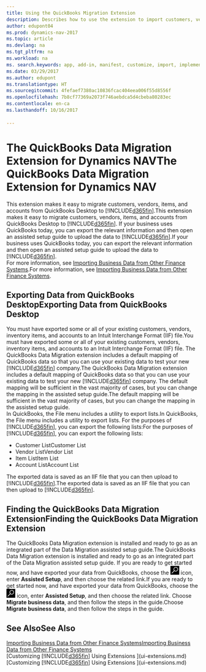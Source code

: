 ```yaml
---
title: Using the QuickBooks Migration Extension
description: Describes how to use the extension to import customers, vendors, items, and accounts from QuickBooks Desktop to Dynamics NAV.
author: edupont04
ms.prod: dynamics-nav-2017
ms.topic: article
ms.devlang: na
ms.tgt_pltfrm: na
ms.workload: na
ms. search.keywords: app, add-in, manifest, customize, import, implement
ms.date: 03/29/2017
ms.author: edupont
ms.translationtype: HT
ms.sourcegitcommit: 4fefaef7380ac10836fcac404eea006f55d8556f
ms.openlocfilehash: 7b8cf77369a2073f746aebdca5d4cbeba80283ec
ms.contentlocale: en-ca
ms.lasthandoff: 10/16/2017

---
```

# <a name="the-quickbooks-data-migration-extension-for-dynamics-nav"></a><span data-ttu-id="881e4-103">The QuickBooks Data Migration Extension for Dynamics NAV</span><span class="sxs-lookup"><span data-stu-id="881e4-103">The QuickBooks Data Migration Extension for Dynamics NAV</span></span>
<span data-ttu-id="881e4-104">This extension makes it easy to migrate customers, vendors, items, and accounts from QuickBooks Desktop to [!INCLUDE[d365fin](includes/d365fin_md.md)].</span><span class="sxs-lookup"><span data-stu-id="881e4-104">This extension makes it easy to migrate customers, vendors, items, and accounts from QuickBooks Desktop to [!INCLUDE[d365fin](includes/d365fin_md.md)].</span></span> <span data-ttu-id="881e4-105">If your business uses QuickBooks today, you can export the relevant information and then open an assisted setup guide to upload the data to [!INCLUDE[d365fin](includes/d365fin_md.md)].</span><span class="sxs-lookup"><span data-stu-id="881e4-105">If your business uses QuickBooks today, you can export the relevant information and then open an assisted setup guide to upload the data to [!INCLUDE[d365fin](includes/d365fin_md.md)].</span></span>  
<span data-ttu-id="881e4-106">For more information, see [Importing Business Data from Other Finance Systems](upload-data.md).</span><span class="sxs-lookup"><span data-stu-id="881e4-106">For more information, see [Importing Business Data from Other Finance Systems](upload-data.md).</span></span>

## <a name="exporting-data-from-quickbooks-desktop"></a><span data-ttu-id="881e4-107">Exporting Data from QuickBooks Desktop</span><span class="sxs-lookup"><span data-stu-id="881e4-107">Exporting Data from QuickBooks Desktop</span></span>
<span data-ttu-id="881e4-108">You must have exported some or all of your existing customers, vendors, inventory items, and accounts to an Intuit Interchange Format (IIF) file.</span><span class="sxs-lookup"><span data-stu-id="881e4-108">You must have exported some or all of your existing customers, vendors, inventory items, and accounts to an Intuit Interchange Format (IIF) file.</span></span> <span data-ttu-id="881e4-109">The QuickBooks Data Migration extension includes a default mapping of QuickBooks data so that you can use your existing data to test your new [!INCLUDE[d365fin](includes/d365fin_md.md)] company.</span><span class="sxs-lookup"><span data-stu-id="881e4-109">The QuickBooks Data Migration extension includes a default mapping of QuickBooks data so that you can use your existing data to test your new [!INCLUDE[d365fin](includes/d365fin_md.md)] company.</span></span> <span data-ttu-id="881e4-110">The default mapping will be sufficient in the vast majority of cases, but you can change the mapping in the assisted setup guide.</span><span class="sxs-lookup"><span data-stu-id="881e4-110">The default mapping will be sufficient in the vast majority of cases, but you can change the mapping in the assisted setup guide.</span></span>  
<span data-ttu-id="881e4-111">In QuickBooks, the File menu includes a utility to export lists.</span><span class="sxs-lookup"><span data-stu-id="881e4-111">In QuickBooks, the File menu includes a utility to export lists.</span></span> <span data-ttu-id="881e4-112">For the purposes of [!INCLUDE[d365fin](includes/d365fin_md.md)], you can export the following lists:</span><span class="sxs-lookup"><span data-stu-id="881e4-112">For the purposes of [!INCLUDE[d365fin](includes/d365fin_md.md)], you can export the following lists:</span></span>

* <span data-ttu-id="881e4-113">Customer List</span><span class="sxs-lookup"><span data-stu-id="881e4-113">Customer List</span></span>  
* <span data-ttu-id="881e4-114">Vendor List</span><span class="sxs-lookup"><span data-stu-id="881e4-114">Vendor List</span></span>  
* <span data-ttu-id="881e4-115">Item List</span><span class="sxs-lookup"><span data-stu-id="881e4-115">Item List</span></span>  
* <span data-ttu-id="881e4-116">Account List</span><span class="sxs-lookup"><span data-stu-id="881e4-116">Account List</span></span>  

<span data-ttu-id="881e4-117">The exported data is saved as an IIF file that you can then upload to [!INCLUDE[d365fin](includes/d365fin_md.md)].</span><span class="sxs-lookup"><span data-stu-id="881e4-117">The exported data is saved as an IIF file that you can then upload to [!INCLUDE[d365fin](includes/d365fin_md.md)].</span></span>

## <a name="finding-the-quickbooks-data-migration-extension"></a><span data-ttu-id="881e4-118">Finding the QuickBooks Data Migration Extension</span><span class="sxs-lookup"><span data-stu-id="881e4-118">Finding the QuickBooks Data Migration Extension</span></span>
<span data-ttu-id="881e4-119">The QuickBooks Data Migration extension is installed and ready to go as an integrated part of the Data Migration assisted setup guide.</span><span class="sxs-lookup"><span data-stu-id="881e4-119">The QuickBooks Data Migration extension is installed and ready to go as an integrated part of the Data Migration assisted setup guide.</span></span> <span data-ttu-id="881e4-120">If you are ready to get started now, and have exported your data from QuickBooks, choose the ![Search for Page or Report](media/ui-search/search_small.png "Search for Page or Report icon") icon, enter **Assisted Setup**, and then choose the related link.</span><span class="sxs-lookup"><span data-stu-id="881e4-120">If you are ready to get started now, and have exported your data from QuickBooks, choose the ![Search for Page or Report](media/ui-search/search_small.png "Search for Page or Report icon") icon, enter **Assisted Setup**, and then choose the related link.</span></span> <span data-ttu-id="881e4-121">Choose **Migrate business data**, and then follow the steps in the guide.</span><span class="sxs-lookup"><span data-stu-id="881e4-121">Choose **Migrate business data**, and then follow the steps in the guide.</span></span>  

## <a name="see-also"></a><span data-ttu-id="881e4-122">See Also</span><span class="sxs-lookup"><span data-stu-id="881e4-122">See Also</span></span>
[<span data-ttu-id="881e4-123">Importing Business Data from Other Finance Systems</span><span class="sxs-lookup"><span data-stu-id="881e4-123">Importing Business Data from Other Finance Systems</span></span>](upload-data.md)  
<span data-ttu-id="881e4-124">[Customizing [!INCLUDE[d365fin](includes/d365fin_md.md)] Using Extensions ](ui-extensions.md)</span><span class="sxs-lookup"><span data-stu-id="881e4-124">[Customizing [!INCLUDE[d365fin](includes/d365fin_md.md)] Using Extensions ](ui-extensions.md)</span></span>  

